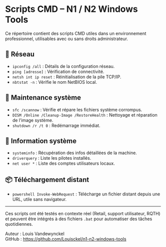 
# Scripts CMD – N1 / N2 Windows Tools

Ce répertoire contient des scripts CMD utiles dans un environnement professionnel, utilisables avec ou sans droits administrateur.

## 🔌 Réseau
- `ipconfig /all` : Détails de la configuration réseau.
- `ping [adresse]` : Vérification de connectivité.
- `netsh int ip reset` : Réinitialisation de la pile TCP/IP.
- `nbtstat -n` : Vérifie le nom NetBIOS local.

## 🧼 Maintenance système
- `sfc /scannow` : Vérifie et répare les fichiers système corrompus.
- `DISM /Online /Cleanup-Image /RestoreHealth` : Nettoyage et réparation de l’image système.
- `shutdown /r /t 0` : Redémarrage immédiat.

## 🧾 Information système
- `systeminfo` : Récupération des infos détaillées de la machine.
- `driverquery` : Liste les pilotes installés.
- `net user *` : Liste des comptes utilisateurs locaux.

## 📦 Téléchargement distant
- `powershell Invoke-WebRequest` : Télécharge un fichier distant depuis une URL, utile sans navigateur.

---

Ces scripts ont été testés en contexte réel (Retail, support utilisateur, RQTH) et peuvent être intégrés à des fichiers `.bat` pour automatiser des tâches quotidiennes.

Auteur : Louis Vandewynckel  
GitHub : https://github.com/Louisckel/n1-n2-windows-tools
